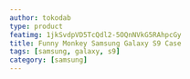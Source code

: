 ```yaml
---
author: tokodab
type: product
featimg: 1jkSvdpVD5TcQdl2-5OQnNVkG5RAhpcGy
title: Funny Monkey Samsung Galaxy S9 Case
tags: [samsung, galaxy, s9]
category: [samsung]
---
```

